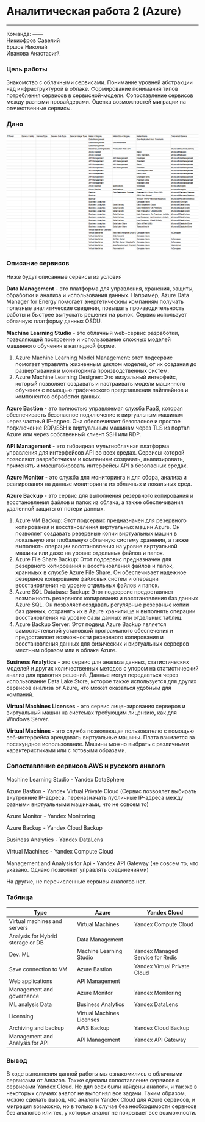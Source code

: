 # Аналитическая работа 2 (Azure)

---

Команда: ——\
Никиофров Савелий\
Ершов Николай\
Иванова Анастасия\

### Цель работы
Знакомство с облачными сервисами. 
Понимание уровней абстракции над инфраструктурой в облаке. 
Формирование понимания типов потребления сервисов в сервисной-модели. 
Сопоставление сервисов между разными провайдерами. 
Оценка возможностей миграции на отечественные сервисы.

### Дано

![Alt text](Azure.png)

### Описание сервисов
Ниже будут описанные сервисы из условия

**Data Management** - это платформа для управления, хранения, защиты, обработки и анализа и использования данных. Например, Azure Data Manager for Energy помогает энергетическим компаниям получать полезные аналитические сведения, повышать производительность работы и быстрее выпускать решения на рынок. Сервис использует облачную платформу данных OSDU.

**Machine Learning Studio** - это облачный web-сервис разработки, позволяющей построение и использование сложных моделей машинного обучения в наглядной форме.

1. Azure Machine Learning Model Management: этот подсервис помогает управлять жизненным циклом моделей, от их создания до развертывания и мониторинга производственных систем.
2. Azure Machine Learning Designer: Это визуальный интерфейс, который позволяет создавать и настраивать модели машинного обучения с помощью графического представления пайплайнов и компонентов обработки данных.

**Azure Bastion** - это полностью управляемая служба PaaS, которая обеспечиваеть безопасное подключение к виртуальным машинам через частный IP-адрес. 
Она обеспечивает безопасное и простое подключение RDP/SSH к виртуальным машинам через TLS из портал Azure или через собственный клиент SSH или RDP.

**API Management** - это гибридная мультиоблачная платформа управления для интерфейсов API во всех средах.
Сервисы которой позволяют разработчикам и компаниям создавать, анализировать, применять и масштабировать интерфейсы API в безопасных средах.

**Azure Monitor** - это служба для мониторинга и для сбора, анализа и реагирования на данные мониторинга из облачных и локальных сред.

**Azure Backup** - это сервис для выполнения резервного копирования и восстановления файлов и папок из облака, а также обеспечивания удаленной защиты от потери данных. 

1. Azure VM Backup: Этот подсервис предназначен для резервного копирования и восстановления виртуальных машин Azure. Он позволяет создавать резервные копии виртуальных машин в локальную или глобальную облачную систему хранения, а также выполнять операции восстановления на уровне виртуальной машины или даже на уровне отдельных файлов и папок.
2. Azure File Share Backup: Этот подсервис предназначен для резервного копирования и восстановления файлов и папок, хранимых в службе Azure File Share. Он обеспечивает надежное резервное копирование файловых систем и операции восстановления на уровне отдельных файлов и папок.
3. Azure SQL Database Backup: Этот подсервис предоставляет возможность резервного копирования и восстановления баз данных Azure SQL. Он позволяет создавать регулярные резервные копии баз данных, сохранять их в Azure хранилище и выполнять операции восстановления на уровне базы данных или отдельных таблиц.
4. Azure Backup Server: Этот подвид Azure Backup является самостоятельной установкой программного обеспечения и предоставляет возможности резервного копирования и восстановления данных для физических и виртуальных серверов местным образом или в облаке Azure.

**Business Analytics** - это сервис для анализа данных, статистических моделей и других количественных методов с упором на статистический анализ для принятия решений.
Данные могут передавться через использование Data Lake Store, которое также используется для других сервисов анализа от Azure, что может оказаться удобным для компаний.

**Virtual Machines Licenses** - это сервис лицензирования серверов и виртуальный машин на системах требующим лицензию, как для Windows Server.

**Virtual Machines** - это служба позволяющая пользователю с помощью веб-интерфейса арендовать виртуальные машины. Плата взимается за посекундное использование.
Машины можно выбрать с различными характеристиками или с готовыми образами.

### Сопоставление сервисов AWS и русского аналога

Machine Learning Studio - Yandex DataSphere

Azure Bastion - Yandex Virtual Private Cloud (Сервис позвоялет выбирать внутренние IP-адреса, переназначать публичные IP-адреса между разными виртуальными машинами, что не совсем то)

Azure Monitor - Yandex Monitoring

Azure Backup - Yandex Cloud Backup

Business Analytics - Yandex DataLens 

Virtual Machines - Yandex Compute Cloud

Management and Analysis for Api - Yandex API Gateway (не совсем то, что указано. Однако позволяет управлять соединениями)

На другие, не перечисленные сервисы аналогов нет.

### Таблица

| Type                              | Azure                      | Yandex Cloud                      |
|-----------------------------------|----------------------------|-----------------------------------|
| Virtual machines and servers      | Virtual Machines           | Yandex Compute Сloud              |
| Analysis for Hybrid storage or DB | Data Management            |                                   |
| Dev. ML                           | Machine Learning Studio    | Yandex Managed Service for Redis  |
| Save connection to VM             | Azure Bastion              | Yandex Virtual Private Cloud      |
| Web applications                  | API Management             |                                   |
| Management and governance         | Azure Monitor              | Yandex Monitoring                 |
| ML analysis Data                  | Business Analytics         | Yandex DataLens                   |
| Licensing                         | Virtual Machines Licenses  |                                   |
| Archiving and backup              | AWS Backup                 | Yandex Cloud Backup               |
| Management and Analysis for API   | API Management             | Yandex API Gateway                |

### Вывод
В ходе выполнения данной работы мы ознакомились с облачными сервисами от Amazon.
Также сделали сопоставление сервисов с сервисами Yandex Cloud. Не дял всех были найдены аналоги,
и так же в некоторых случаях аналог не выполнял все задачи. Таким образом, можно сделать вывод,
что аналоги Yandex Cloud для Azure сервисов, и миграция возможно, но в только в случае без необходимости сервисов без аналогов
или тех, у которых аналог не покрывает все возможности.
